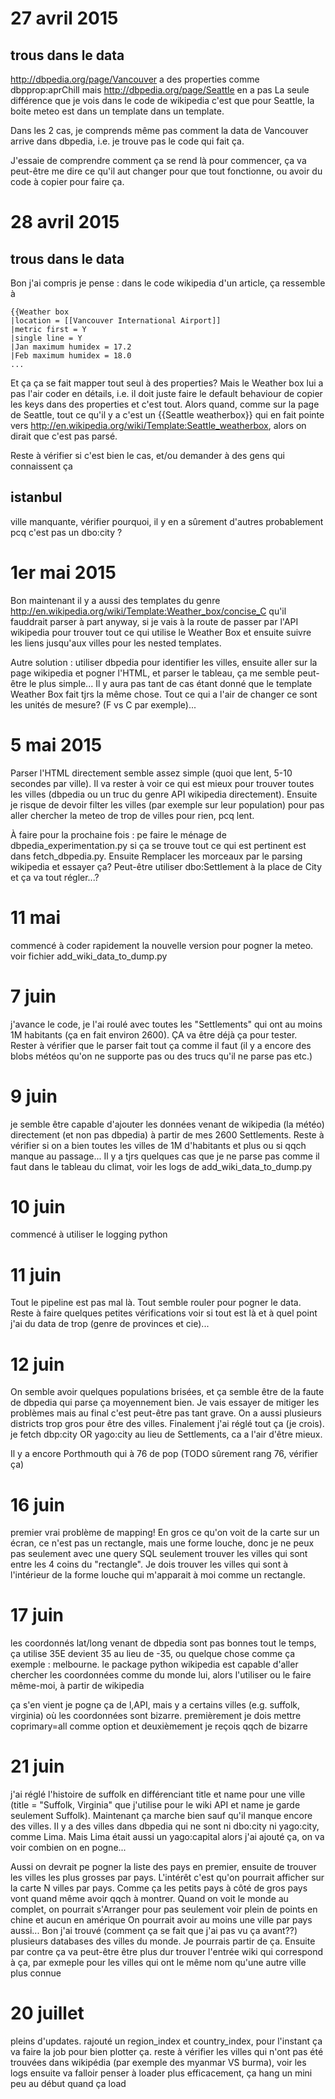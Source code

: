 27 avril 2015
==================

trous dans le data
-------------------

http://dbpedia.org/page/Vancouver  a des properties comme dbpprop:aprChill
mais http://dbpedia.org/page/Seattle en a pas
La seule différence que je vois dans le code de wikipedia c'est que pour
Seattle, la boite meteo est dans un template dans un template.

Dans les 2 cas, je comprends même pas comment la data de Vancouver arrive dans
dbpedia, i.e. je trouve pas le code qui fait ça.

J'essaie de comprendre comment ça se rend là pour commencer, ça va peut-être
me dire ce qu'il aut changer pour que tout fonctionne, ou avoir du code à copier
pour faire ça.

28 avril 2015
=============

trous dans le data
---------------------

Bon j'ai compris je pense : dans le code wikipedia d'un article, ça ressemble à

    {{Weather box
    |location = [[Vancouver International Airport]]
    |metric first = Y
    |single line = Y
    |Jan maximum humidex = 17.2
    |Feb maximum humidex = 18.0
    ...

Et ça ça se fait mapper tout seul à des properties?
Mais le Weather box lui a pas l'air coder en détails, i.e. il doit juste faire
le default behaviour de copier les keys dans des properties et c'est tout.
Alors quand, comme sur la page de Seattle, tout ce qu'il y a c'est un 
{{Seattle weatherbox}} qui en fait pointe vers
http://en.wikipedia.org/wiki/Template:Seattle_weatherbox,
alors on dirait que c'est pas parsé.

Reste à vérifier si c'est bien le cas, et/ou demander à des gens qui
connaissent ça


istanbul
--------

ville manquante, vérifier pourquoi, il y en a sûrement d'autres
probablement pcq c'est pas un dbo:city ?

1er mai 2015
=============

Bon maintenant il y a aussi des templates du genre
http://en.wikipedia.org/wiki/Template:Weather_box/concise_C
qu'il fauddrait parser à part anyway, si je vais à la route de passer par
l'API wikipedia pour trouver tout ce qui utilise le Weather Box et ensuite 
suivre les liens jusqu'aux villes pour les nested templates.

Autre solution : utiliser dbpedia pour identifier les villes, ensuite aller
sur la page wikipedia et pogner l'HTML, et parser le tableau, ça me semble
peut-être le plus simple... Il y aura pas tant de cas étant donné que le
template Weather Box fait tjrs la même chose. Tout ce qui a l'air de changer
ce sont les unités de mesure? (F vs C par exemple)...

5 mai 2015
===========
Parser l'HTML directement semble assez simple (quoi que lent, 5-10 secondes par
ville). Il va rester à voir ce qui est mieux pour trouver toutes les villes
(dbpedia ou un truc du genre API wikipedia directement). Ensuite je risque de
devoir filter les villes (par exemple sur leur population) pour pas aller chercher
la meteo de trop de villes pour rien, pcq lent. 

À faire pour la prochaine fois : pe faire le ménage de dbpedia_experimentation.py
si ça se trouve tout ce qui est pertinent est dans fetch_dbpedia.py. Ensuite
Remplacer les morceaux par le parsing wikipedia et essayer ça? Peut-être utiliser
dbo:Settlement à la place de City et ça va tout régler...?


11 mai
========
commencé à coder rapidement la nouvelle version pour pogner la meteo. voir fichier
add_wiki_data_to_dump.py


7 juin
======
j'avance le code, je l'ai roulé avec toutes les "Settlements" qui ont au moins
1M habitants (ça en fait environ 2600). ÇA va être déjà ça pour tester.
Rester à vérifier que le parser fait tout ça comme il faut (il y a encore des
blobs météos qu'on ne supporte pas ou des trucs qu'il ne parse pas etc.)


9 juin
=======
je semble être capable d'ajouter les données venant de wikipedia (la météo)
directement (et non pas dbpedia) à partir de mes 2600 Settlements. Reste à
vérifier si on a bien toutes les villes de 1M d'habitants et plus ou si qqch
manque au passage...
Il y a tjrs quelques cas que je ne parse pas comme il faut dans le tableau du
climat, voir les logs de add_wiki_data_to_dump.py

10 juin
========
commencé à utiliser le logging python

11 juin
========
Tout le pipeline est pas mal là. Tout semble rouler pour pogner le data.
Reste à faire quelques petites vérifications voir si tout est là et à quel point
j'ai du data de trop (genre de provinces et cie)...

12 juin
========
On semble avoir quelques populations brisées, et ça semble être de la faute de
dbpedia qui parse ça moyennement bien. Je vais essayer de mitiger les problèmes
mais au final c'est peut-être pas tant grave. On a aussi plusieurs districts
trop gros pour être des villes.
Finalement j'ai réglé tout ça (je crois). je fetch dbp:city OR yago:city au lieu
de Settlements, ca a l'air d'être mieux.

Il y a encore Porthmouth qui à 76 de pop (TODO sûrement rang 76, vérifier ça)

16 juin
=======
premier vrai problème de mapping! En gros ce qu'on voit de la carte sur un
écran, ce n'est pas un rectangle, mais une forme louche, donc je ne peux pas
seulement avec une query SQL seulement trouver les villes qui sont entre les 4
coins du "rectangle". Je dois trouver les villes qui sont à l'intérieur de la
forme louche qui m'apparait à moi comme un rectangle.

17 juin
=======
les coordonnés lat/long venant de dbpedia sont pas bonnes tout le temps, 
ça utilise 35E devient 35 au lieu de -35, ou quelque chose comme ça
exemple : melbourne. le package python wikipedia est capable d'aller chercher
les coordonnées comme du monde lui, alors l'utiliser ou le faire même-moi,
à partir de wikipedia

ça s'en vient je pogne ça de l,API, mais y a certains villes (e.g. suffolk,
virginia) où les coordonnées sont bizarre. premièrement je dois mettre
coprimary=all comme option et deuxièmement je reçois qqch de bizarre

21 juin
=======
j'ai réglé l'histoire de suffolk en différenciant title et name pour une ville
(title = "Suffolk, Virginia" que j'utilise pour le wiki API et name je garde
seulement Suffolk).
Maintenant ça marche bien sauf qu'il manque encore des villes. Il y a des villes
dans dbpedia qui ne sont ni dbo:city ni yago:city, comme Lima. Mais Lima était
aussi un yago:capital alors j'ai ajouté ça, on va voir combien on en pogne...

Aussi on devrait pe pogner la liste des pays en premier, ensuite de trouver les
villes les plus grosses par pays. L'intérêt c'est qu'on pourrait afficher sur
la carte N villes par pays. Comme ça les petits pays à côté de gros pays vont
quand même avoir qqch à montrer. Quand on voit le monde au complet, on pourrait
s'Arranger pour pas seulement voir plein de points en chine et aucun en amérique
On pourrait avoir au moins une ville par pays aussi...
Bon j'ai trouvé (comment ça se fait que j'ai pas vu ça avant??) plusieurs
databases des villes du monde. Je pourrais partir de ça. Ensuite par contre ça
va peut-être être plus dur trouver l'entrée wiki qui correspond à ça, par exmeple
pour les villes qui ont le même nom qu'une autre ville plus connue

20 juillet
==========
pleins d'updates. rajouté un region_index et country_index, pour l'instant ça va
faire la job pour bien plotter ça. reste à vérifier les villes qui n'ont pas été
trouvées dans wikipédia (par exemple des myanmar VS burma), voir les logs
ensuite va falloir penser à loader plus efficacement, ça hang un mini peu au début
quand ça load
